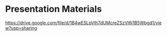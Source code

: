 # Presentation Materials
https://drive.google.com/file/d/1B4wESLpVlh7dUMcreZSzVl6j1B5Wbgd1/view?usp=sharing
